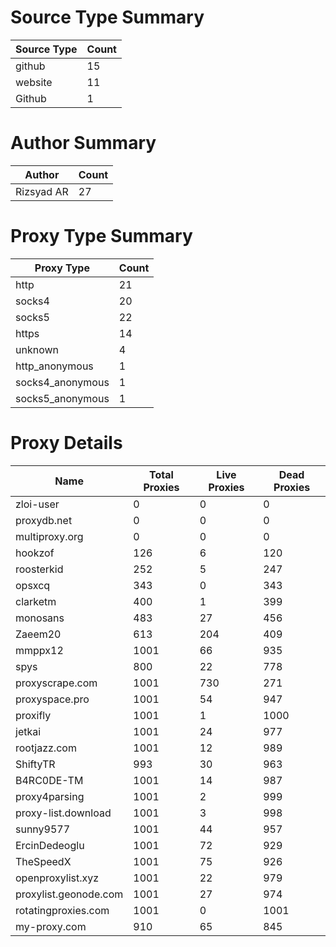 # Source Type Summary

| Source Type | Count |
|-------------|-------|
| github | 15 |
| website | 11 |
| Github | 1 |


# Author Summary

| Author | Count |
|--------|-------|
| Rizsyad AR | 27 |


# Proxy Type Summary

| Proxy Type | Count |
|------------|-------|
| http | 21 |
| socks4 | 20 |
| socks5 | 22 |
| https | 14 |
| unknown | 4 |
| http_anonymous | 1 |
| socks4_anonymous | 1 |
| socks5_anonymous | 1 |


# Proxy Details

| Name | Total Proxies | Live Proxies | Dead Proxies |
|------|---------------|--------------|---------------|
| zloi-user | 0 | 0 | 0 |
| proxydb.net | 0 | 0 | 0 |
| multiproxy.org | 0 | 0 | 0 |
| hookzof | 126 | 6 | 120 |
| roosterkid | 252 | 5 | 247 |
| opsxcq | 343 | 0 | 343 |
| clarketm | 400 | 1 | 399 |
| monosans | 483 | 27 | 456 |
| Zaeem20 | 613 | 204 | 409 |
| mmppx12 | 1001 | 66 | 935 |
| spys | 800 | 22 | 778 |
| proxyscrape.com | 1001 | 730 | 271 |
| proxyspace.pro | 1001 | 54 | 947 |
| proxifly | 1001 | 1 | 1000 |
| jetkai | 1001 | 24 | 977 |
| rootjazz.com | 1001 | 12 | 989 |
| ShiftyTR | 993 | 30 | 963 |
| B4RC0DE-TM | 1001 | 14 | 987 |
| proxy4parsing | 1001 | 2 | 999 |
| proxy-list.download | 1001 | 3 | 998 |
| sunny9577 | 1001 | 44 | 957 |
| ErcinDedeoglu | 1001 | 72 | 929 |
| TheSpeedX | 1001 | 75 | 926 |
| openproxylist.xyz | 1001 | 22 | 979 |
| proxylist.geonode.com | 1001 | 27 | 974 |
| rotatingproxies.com | 1001 | 0 | 1001 |
| my-proxy.com | 910 | 65 | 845 |
